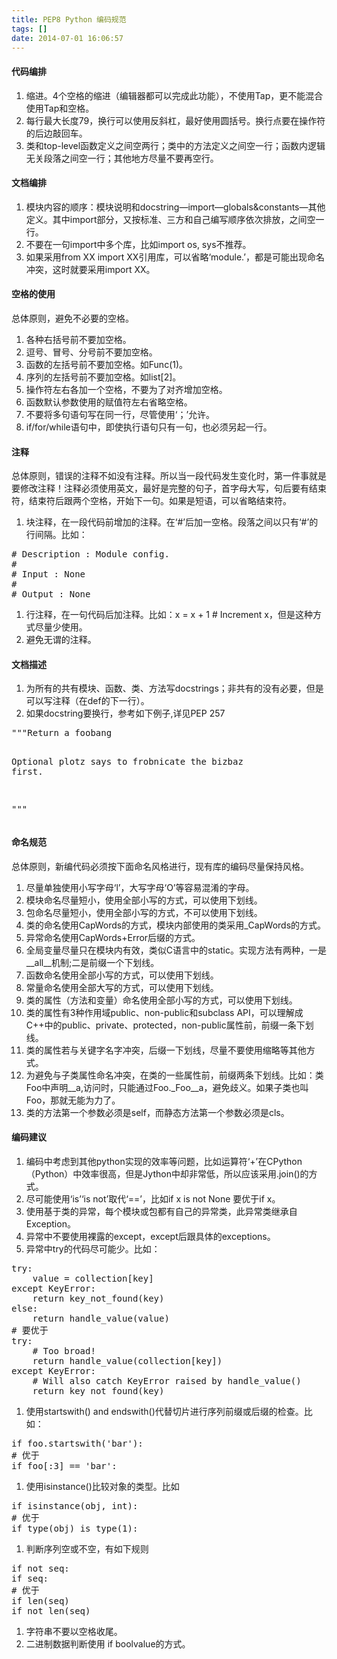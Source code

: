 ```yaml
---
title: PEP8 Python 编码规范
tags: []
date: 2014-07-01 16:06:57
---
```


<div class="section" id="s-">

#### 代码编排

1.  缩进。4个空格的缩进（编辑器都可以完成此功能），不使用Tap，更不能混合使用Tap和空格。
2.  每行最大长度79，换行可以使用反斜杠，最好使用圆括号。换行点要在操作符的后边敲回车。
3.  类和top-level函数定义之间空两行；类中的方法定义之间空一行；函数内逻辑无关段落之间空一行；其他地方尽量不要再空行。
</div>
<div class="section" id="s-id1">

#### 文档编排

1.  模块内容的顺序：模块说明和docstring—import—globals&amp;constants—其他定义。其中import部分，又按标准、三方和自己编写顺序依次排放，之间空一行。
2.  不要在一句import中多个库，比如import os, sys不推荐。
3.  如果采用from XX import XX引用库，可以省略‘module.’，都是可能出现命名冲突，这时就要采用import XX。
</div>
<div class="section" id="s-id2">

#### 空格的使用

总体原则，避免不必要的空格。

1.  各种右括号前不要加空格。
2.  逗号、冒号、分号前不要加空格。
3.  函数的左括号前不要加空格。如Func(1)。
4.  序列的左括号前不要加空格。如list[2]。
5.  操作符左右各加一个空格，不要为了对齐增加空格。
6.  函数默认参数使用的赋值符左右省略空格。
7.  不要将多句语句写在同一行，尽管使用‘；’允许。
8.  if/for/while语句中，即使执行语句只有一句，也必须另起一行。
</div>
<div class="section" id="s-id3">

#### 注释

总体原则，错误的注释不如没有注释。所以当一段代码发生变化时，第一件事就是要修改注释！注释必须使用英文，最好是完整的句子，首字母大写，句后要有结束符，结束符后跟两个空格，开始下一句。如果是短语，可以省略结束符。

1.  块注释，在一段代码前增加的注释。在‘#’后加一空格。段落之间以只有‘#’的行间隔。比如：
<div class="highlight"><pre><span class="c"># Description : Module config.</span>
<span class="c">#</span>
<span class="c"># Input : None</span>
<span class="c">#</span>
<span class="c"># Output : None</span>
</pre></div>

1.  行注释，在一句代码后加注释。比如：x = x + 1                   # Increment x，但是这种方式尽量少使用。
2.  避免无谓的注释。
</div>
<div class="section" id="s-id4">

#### 文档描述

1.  为所有的共有模块、函数、类、方法写docstrings；非共有的没有必要，但是可以写注释（在def的下一行）。
2.  如果docstring要换行，参考如下例子,详见PEP 257
<div class="highlight"><pre><span class="sd">&quot;&quot;&quot;Return a foobang</span>

<span class="sd">Optional plotz says to frobnicate the bizbaz first.</span>

<span class="sd">&quot;&quot;&quot;</span>
</pre></div>
</div>
<div class="section" id="s-id5">

#### 命名规范

总体原则，新编代码必须按下面命名风格进行，现有库的编码尽量保持风格。

1.  尽量单独使用小写字母‘l’，大写字母‘O’等容易混淆的字母。
2.  模块命名尽量短小，使用全部小写的方式，可以使用下划线。
3.  包命名尽量短小，使用全部小写的方式，不可以使用下划线。
4.  类的命名使用CapWords的方式，模块内部使用的类采用_CapWords的方式。
5.  异常命名使用CapWords+Error后缀的方式。
6.  全局变量尽量只在模块内有效，类似C语言中的static。实现方法有两种，一是__all__机制;二是前缀一个下划线。
7.  函数命名使用全部小写的方式，可以使用下划线。
8.  常量命名使用全部大写的方式，可以使用下划线。
9.  类的属性（方法和变量）命名使用全部小写的方式，可以使用下划线。
10.  类的属性有3种作用域public、non-public和subclass API，可以理解成C++中的public、private、protected，non-public属性前，前缀一条下划线。
11.  类的属性若与关键字名字冲突，后缀一下划线，尽量不要使用缩略等其他方式。
12.  为避免与子类属性命名冲突，在类的一些属性前，前缀两条下划线。比如：类Foo中声明__a,访问时，只能通过Foo._Foo__a，避免歧义。如果子类也叫Foo，那就无能为力了。
13.  类的方法第一个参数必须是self，而静态方法第一个参数必须是cls。
</div>
<div class="section" id="s-id6">

#### 编码建议

1.  编码中考虑到其他python实现的效率等问题，比如运算符‘+’在CPython（Python）中效率很高，但是Jython中却非常低，所以应该采用.join()的方式。
2.  尽可能使用‘is’‘is not’取代‘==’，比如if x is not None 要优于if x。
3.  使用基于类的异常，每个模块或包都有自己的异常类，此异常类继承自Exception。
4.  异常中不要使用裸露的except，except后跟具体的exceptions。
5.  异常中try的代码尽可能少。比如：
<div class="highlight"><pre><span class="k">try</span><span class="p">:</span>
    <span class="n">value</span> <span class="o">=</span> <span class="n">collection</span><span class="p">[</span><span class="n">key</span><span class="p">]</span>
<span class="k">except</span> <span class="ne">KeyError</span><span class="p">:</span>
    <span class="k">return</span> <span class="n">key_not_found</span><span class="p">(</span><span class="n">key</span><span class="p">)</span>
<span class="k">else</span><span class="p">:</span>
    <span class="k">return</span> <span class="n">handle_value</span><span class="p">(</span><span class="n">value</span><span class="p">)</span>
<span class="c"># 要优于</span>
<span class="k">try</span><span class="p">:</span>
    <span class="c"># Too broad!</span>
    <span class="k">return</span> <span class="n">handle_value</span><span class="p">(</span><span class="n">collection</span><span class="p">[</span><span class="n">key</span><span class="p">])</span>
<span class="k">except</span> <span class="ne">KeyError</span><span class="p">:</span>
    <span class="c"># Will also catch KeyError raised by handle_value()</span>
    <span class="k">return</span> <span class="n">key_not_found</span><span class="p">(</span><span class="n">key</span><span class="p">)</span>
</pre></div>

1.  使用startswith() and endswith()代替切片进行序列前缀或后缀的检查。比如：
<div class="highlight"><pre><span class="k">if</span> <span class="n">foo</span><span class="o">.</span><span class="n">startswith</span><span class="p">(</span><span class="s">&#39;bar&#39;</span><span class="p">):</span>
<span class="c"># 优于</span>
<span class="k">if</span> <span class="n">foo</span><span class="p">[:</span><span class="mi">3</span><span class="p">]</span> <span class="o">==</span> <span class="s">&#39;bar&#39;</span><span class="p">:</span>
</pre></div>

1.  使用isinstance()比较对象的类型。比如
<div class="highlight"><pre><span class="k">if</span> <span class="nb">isinstance</span><span class="p">(</span><span class="n">obj</span><span class="p">,</span> <span class="nb">int</span><span class="p">):</span>
<span class="c"># 优于</span>
<span class="k">if</span> <span class="nb">type</span><span class="p">(</span><span class="n">obj</span><span class="p">)</span> <span class="ow">is</span> <span class="nb">type</span><span class="p">(</span><span class="mi">1</span><span class="p">):</span>
</pre></div>

1.  判断序列空或不空，有如下规则
<div class="highlight"><pre><span class="k">if</span> <span class="ow">not</span> <span class="n">seq</span><span class="p">:</span>
<span class="k">if</span> <span class="n">seq</span><span class="p">:</span>
<span class="c"># 优于</span>
<span class="k">if</span> <span class="nb">len</span><span class="p">(</span><span class="n">seq</span><span class="p">)</span>
<span class="k">if</span> <span class="ow">not</span> <span class="nb">len</span><span class="p">(</span><span class="n">seq</span><span class="p">)</span>
</pre></div>

1.  字符串不要以空格收尾。
2.  二进制数据判断使用 if boolvalue的方式。
</div>